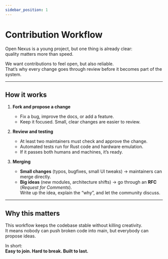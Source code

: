 ```yaml
---
sidebar_position: 1
---
```


# Contribution Workflow  

Open Nexus is a young project, but one thing is already clear:  
quality matters more than speed.  

We want contributions to feel open, but also reliable.  
That’s why every change goes through review before it becomes part of the system.  

---

## How it works  

1. **Fork and propose a change**  
   - Fix a bug, improve the docs, or add a feature.  
   - Keep it focused. Small, clear changes are easier to review.  

2. **Review and testing**  
   - At least two maintainers must check and approve the change.  
   - Automated tests run for Rust code and hardware emulation.  
   - If it passes both humans and machines, it’s ready.  

3. **Merging**  
   - **Small changes** (typos, bugfixes, small UI tweaks) → maintainers can merge directly.  
   - **Big ideas** (new modules, architecture shifts) → go through an **RFC** (*Request for Comments*).  
     Write up the idea, explain the “why”, and let the community discuss.  

---

## Why this matters  

This workflow keeps the codebase stable without killing creativity.  
It means nobody can push broken code into main, but everybody can propose ideas.  

In short:  
**Easy to join. Hard to break. Built to last.**
